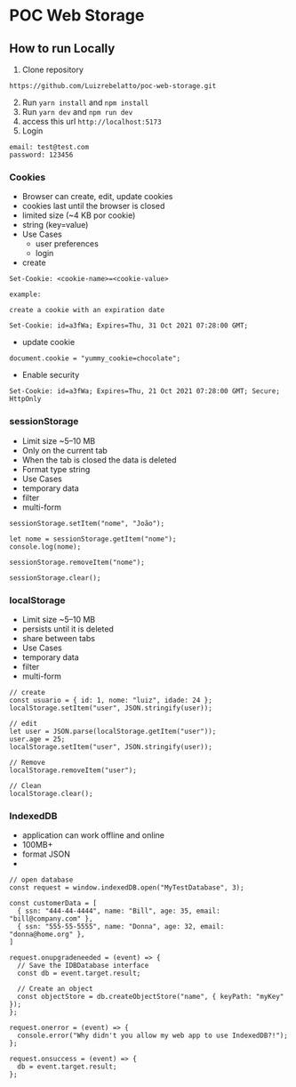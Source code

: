 # POC Web Storage

## How to run Locally
1. Clone repository
```
https://github.com/Luizrebelatto/poc-web-storage.git
```
2. Run `yarn install` and `npm install`
3. Run `yarn dev` and `npm run dev`
4. access this url `http://localhost:5173`
5. Login
```
email: test@test.com
password: 123456
```

### Cookies
- Browser can create, edit, update cookies
- cookies last until the browser is closed
- limited size (~4 KB por cookie)
- string (key=value)
- Use Cases
  - user preferences
  - login
- create
```
Set-Cookie: <cookie-name>=<cookie-value>

example:

create a cookie with an expiration date

Set-Cookie: id=a3fWa; Expires=Thu, 31 Oct 2021 07:28:00 GMT;

```
- update cookie
```
document.cookie = "yummy_cookie=chocolate";
```
- Enable security
```
Set-Cookie: id=a3fWa; Expires=Thu, 21 Oct 2021 07:28:00 GMT; Secure; HttpOnly
```

### sessionStorage
- Limit size ~5–10 MB
- Only on the current tab
- When the tab is closed the data is deleted
- Format type string
- Use Cases
 - temporary data
 - filter
 - multi-form
```
sessionStorage.setItem("nome", "João");

let nome = sessionStorage.getItem("nome");
console.log(nome);

sessionStorage.removeItem("nome");

sessionStorage.clear();
```

### localStorage
- Limit size ~5–10 MB
- persists until it is deleted
- share between tabs
- Use Cases
 - temporary data
 - filter
 - multi-form
```
// create
const usuario = { id: 1, nome: "luiz", idade: 24 };
localStorage.setItem("user", JSON.stringify(user));

// edit
let user = JSON.parse(localStorage.getItem("user"));
user.age = 25;
localStorage.setItem("user", JSON.stringify(user));

// Remove
localStorage.removeItem("user");

// Clean
localStorage.clear();

```

### IndexedDB
- application can work offline and online
- 100MB+
- format JSON
- 
```
// open database
const request = window.indexedDB.open("MyTestDatabase", 3);

const customerData = [
  { ssn: "444-44-4444", name: "Bill", age: 35, email: "bill@company.com" },
  { ssn: "555-55-5555", name: "Donna", age: 32, email: "donna@home.org" },
]

request.onupgradeneeded = (event) => {
  // Save the IDBDatabase interface
  const db = event.target.result;

  // Create an object
  const objectStore = db.createObjectStore("name", { keyPath: "myKey" });
};

request.onerror = (event) => {
  console.error("Why didn't you allow my web app to use IndexedDB?!");
};

request.onsuccess = (event) => {
  db = event.target.result;
};

```
